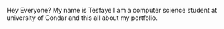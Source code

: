 Hey Everyone? My name is Tesfaye I am a computer science student at university of Gondar
and this all about my portfolio.
